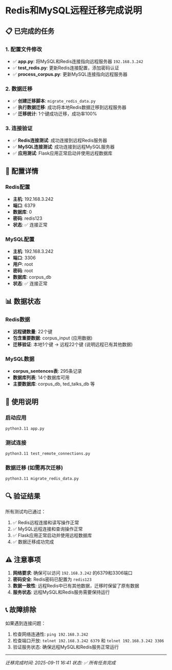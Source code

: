 # Redis和MySQL远程迁移完成说明

## 📋 已完成的任务

### 1. 配置文件修改
- ✅ **app.py**: 将MySQL和Redis连接指向远程服务器 `192.168.3.242`
- ✅ **test_redis.py**: 更新Redis连接配置，添加密码认证
- ✅ **process_corpus.py**: 更新MySQL连接指向远程服务器

### 2. 数据迁移
- ✅ **创建迁移脚本**: `migrate_redis_data.py`
- ✅ **执行数据迁移**: 成功将本地Redis数据迁移到远程服务器
- ✅ **迁移统计**: 1个键成功迁移，成功率100%

### 3. 连接验证
- ✅ **Redis连接测试**: 成功连接到远程Redis服务器
- ✅ **MySQL连接测试**: 成功连接到远程MySQL服务器  
- ✅ **应用测试**: Flask应用正常启动并使用远程数据库

## 🔧 配置详情

### Redis配置
- **主机**: 192.168.3.242
- **端口**: 6379
- **数据库**: 0
- **密码**: redis123
- **状态**: ✅ 连接正常

### MySQL配置
- **主机**: 192.168.3.242
- **端口**: 3306
- **用户**: root
- **密码**: root
- **数据库**: corpus_db
- **状态**: ✅ 连接正常

## 📊 数据状态

### Redis数据
- **远程键数量**: 22个键
- **包含重要数据**: corpus_input (应用数据)
- **迁移验证**: 本地1个键 → 远程22个键 (说明远程已有其他数据)

### MySQL数据
- **corpus_sentences表**: 295条记录
- **数据库列表**: 14个数据库可用
- **主要数据库**: corpus_db, ted_talks_db 等

## 🚀 使用说明

### 启动应用
```bash
python3.11 app.py
```

### 测试连接
```bash
python3.11 test_remote_connections.py
```

### 数据迁移 (如需再次迁移)
```bash
python3.11 migrate_redis_data.py
```

## 🔍 验证结果

所有测试均已通过：
1. ✅ Redis远程连接和读写操作正常
2. ✅ MySQL远程连接和查询操作正常  
3. ✅ Flask应用正常启动并使用远程数据库
4. ✅ 数据迁移成功完成

## ⚠️ 注意事项

1. **网络要求**: 确保可以访问 `192.168.3.242` 的6379和3306端口
2. **密码安全**: Redis密码已配置为 `redis123`
3. **数据一致性**: 远程Redis中已有其他数据，迁移时保留了原有数据
4. **服务状态**: 远程MySQL和Redis服务需要保持运行

## 📞 故障排除

如果遇到连接问题：
1. 检查网络连通性: `ping 192.168.3.242`
2. 检查端口开放: `telnet 192.168.3.242 6379` 和 `telnet 192.168.3.242 3306`
3. 验证服务状态: 确保远程MySQL和Redis服务正常运行

---
*迁移完成时间: 2025-09-11 16:41*
*状态: ✅ 所有任务完成*
